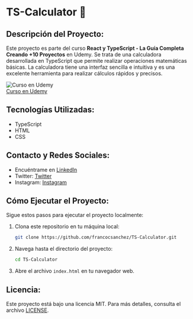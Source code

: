 # TS-Calculator 🧮

## Descripción del Proyecto:
Este proyecto es parte del curso **React y TypeScript - La Guía Completa Creando +10 Proyectos** en Udemy. Se trata de una calculadora desarrollada en TypeScript que permite realizar operaciones matemáticas básicas. La calculadora tiene una interfaz sencilla e intuitiva y es una excelente herramienta para realizar cálculos rápidos y precisos.

![Curso en Udemy](https://codigoconjuan.com/wp-content/uploads/2019/07/ImagenCurso-700x400.jpg)  
[Curso en Udemy](https://www.udemy.com/course/react-de-principiante-a-experto-creando-mas-de-10-aplicaciones/?utm_source=adwords&utm_medium=udemyads&utm_campaign=LongTail_la.ES_cc.LATAM&utm_term=_._ag_121424001339_._ad_515898216143_._kw__._de_c_._dm__._pl__._ti_dsa-1190286617479_._li_1000099_._pd__._&matchtype=&gad_source=1&gclid=EAIaIQobChMIydqHhLrRhQMVZhqtBh0ZtAyAEAAYASAAEgK_EfD_BwE&couponCode=2021PM25)

## Tecnologías Utilizadas:
- TypeScript
- HTML
- CSS

## Contacto y Redes Sociales:
- Encuéntrame en [LinkedIn](https://www.linkedin.com/in/francocsanchez/)
- Twitter: [Twitter](https://twitter.com/francocsanchez)  
- Instagram: [Instagram](https://instagram.com/francocsanchez)

## Cómo Ejecutar el Proyecto:
Sigue estos pasos para ejecutar el proyecto localmente:

1. Clona este repositorio en tu máquina local:
    ```bash
    git clone https://github.com/francocsanchez/TS-Calculator.git
    ```

2. Navega hasta el directorio del proyecto:
    ```bash
    cd TS-Calculator
    ```

3. Abre el archivo `index.html` en tu navegador web.

## Licencia:
Este proyecto está bajo una licencia MIT. Para más detalles, consulta el archivo [LICENSE](LICENSE).
